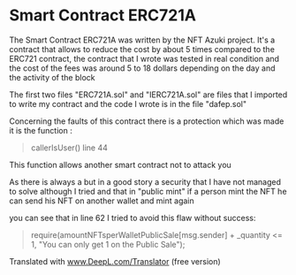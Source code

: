 # Smart Contract ERC721A

The Smart Contract ERC721A was written by the NFT Azuki project. It's a contract that allows to reduce the cost by about 5 times compared to the ERC721 contract, the contract that I wrote was tested in real condition and the cost of the fees was around 5 to 18 dollars depending on the day and the activity of the block

The first two files "ERC721A.sol" and "IERC721A.sol" are files that I imported to write my contract and the code I wrote is in the file "dafep.sol"

Concerning the faults of this contract there is a protection which was made it is the function :

> callerIsUser() line 44

This function allows another smart contract not to attack you

As there is always a but in a good story a security that I have not managed to solve although I tried and that in "public mint" if a person mint the NFT he can send his NFT on another wallet and mint again

you can see that in line 62 I tried to avoid this flaw without success:

> require(amountNFTsperWalletPublicSale[msg.sender] + _quantity <= 1, "You can only get 1 on the Public Sale");

Translated with www.DeepL.com/Translator (free version)